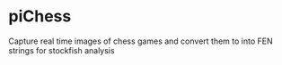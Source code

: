 # piChess
Capture real time images of chess games and convert them to into FEN strings for stockfish analysis
